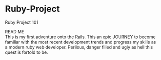 Ruby-Project
============

Ruby Project 101

READ ME  
  This is my first adventure onto the Rails.
  This an epic JOURNEY to become familiar with the most recent development trends 
  and progress my skills as a modern ruby web developer.
  Perilous, danger filled and ugly as hell this quest is fortold to be. 
